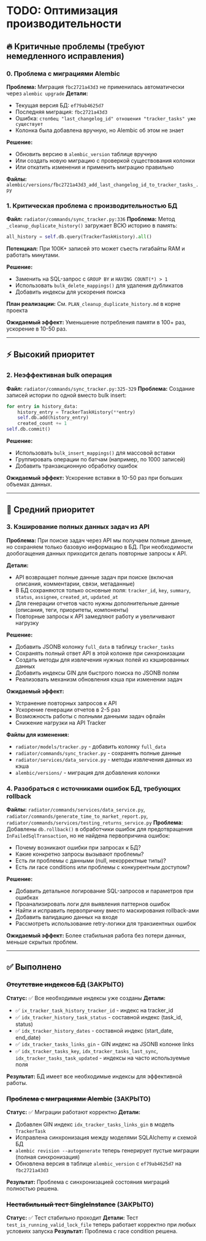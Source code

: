 # TODO: Оптимизация производительности

## 🔥 Критичные проблемы (требуют немедленного исправления)

### 0. Проблема с миграциями Alembic
**Проблема:** Миграция `fbc2721a43d3` не применилась автоматически через `alembic upgrade`
**Детали:**
- Текущая версия БД: `ef79ab4625d7`
- Последняя миграция: `fbc2721a43d3`
- Ошибка: `столбец "last_changelog_id" отношения "tracker_tasks" уже существует`
- Колонка была добавлена вручную, но Alembic об этом не знает

**Решение:**
- Обновить версию в `alembic_version` таблице вручную
- Или создать новую миграцию с проверкой существования колонки
- Или откатить изменения и применить миграцию правильно

**Файлы:** `alembic/versions/fbc2721a43d3_add_last_changelog_id_to_tracker_tasks_.py`

### 1. Критическая проблема с производительностью БД
**Файл:** `radiator/commands/sync_tracker.py:336`
**Проблема:** Метод `_cleanup_duplicate_history()` загружает ВСЮ историю в память:
```python
all_history = self.db.query(TrackerTaskHistory).all()
```
**Потенциал:** При 100K+ записей это может съесть гигабайты RAM и работать минутами.

**Решение:**
- Заменить на SQL-запрос с `GROUP BY` и `HAVING COUNT(*) > 1`
- Использовать `bulk_delete_mappings()` для удаления дубликатов
- Добавить индексы для ускорения поиска

**План реализации:** См. `PLAN_cleanup_duplicate_history.md` в корне проекта

**Ожидаемый эффект:** Уменьшение потребления памяти в 100+ раз, ускорение в 10-50 раз.

---

## ⚡ Высокий приоритет

### 2. Неэффективная bulk операция
**Файл:** `radiator/commands/sync_tracker.py:325-329`
**Проблема:** Создание записей истории по одной вместо bulk insert:
```python
for entry in history_data:
    history_entry = TrackerTaskHistory(**entry)
    self.db.add(history_entry)
    created_count += 1
self.db.commit()
```

**Решение:**
- Использовать `bulk_insert_mappings()` для массовой вставки
- Группировать операции по батчам (например, по 1000 записей)
- Добавить транзакционную обработку ошибок

**Ожидаемый эффект:** Ускорение вставки в 10-50 раз при больших объемах данных.

---

## 💾 Средний приоритет

### 3. Кэширование полных данных задач из API
**Проблема:** При поиске задач через API мы получаем полные данные, но сохраняем только базовую информацию в БД. При необходимости дообогащения данных приходится делать повторные запросы к API.

**Детали:**
- API возвращает полные данные задач при поиске (включая описания, комментарии, связи, метаданные)
- В БД сохраняются только основные поля: `tracker_id`, `key`, `summary`, `status`, `assignee`, `created_at`, `updated_at`
- Для генерации отчетов часто нужны дополнительные данные (описания, теги, приоритеты, компоненты)
- Повторные запросы к API замедляют работу и увеличивают нагрузку

**Решение:**
- Добавить JSONB колонку `full_data` в таблицу `tracker_tasks`
- Сохранять полный ответ API в этой колонке при синхронизации
- Создать методы для извлечения нужных полей из кэшированных данных
- Добавить индексы GIN для быстрого поиска по JSONB полям
- Реализовать механизм обновления кэша при изменении задач

**Ожидаемый эффект:**
- Устранение повторных запросов к API
- Ускорение генерации отчетов в 2-5 раз
- Возможность работы с полными данными задач офлайн
- Снижение нагрузки на API Tracker

**Файлы для изменения:**
- `radiator/models/tracker.py` - добавить колонку `full_data`
- `radiator/commands/sync_tracker.py` - сохранять полные данные
- `radiator/services/data_service.py` - методы извлечения данных из кэша
- `alembic/versions/` - миграция для добавления колонки

### 4. Разобраться с источниками ошибок БД, требующих rollback
**Файлы:** `radiator/commands/services/data_service.py`, `radiator/commands/generate_time_to_market_report.py`, `radiator/commands/services/testing_returns_service.py`
**Проблема:** Добавлены `db.rollback()` в обработчики ошибок для предотвращения `InFailedSqlTransaction`, но не найдена первопричина ошибок:
- Почему возникают ошибки при запросах к БД?
- Какие конкретно запросы вызывают проблемы?
- Есть ли проблемы с данными (null, некорректные типы)?
- Есть ли race conditions или проблемы с конкурентным доступом?

**Решение:**
- Добавить детальное логирование SQL-запросов и параметров при ошибках
- Проанализировать логи для выявления паттернов ошибок
- Найти и исправить первопричину вместо маскирования rollback-ами
- Добавить валидацию данных на входе
- Рассмотреть использование retry-логики для транзиентных ошибок

**Ожидаемый эффект:** Более стабильная работа без потери данных, меньше скрытых проблем.

---

## ✅ Выполнено

### ~~Отсутствие индексов БД~~ (ЗАКРЫТО)
**Статус:** ✅ Все необходимые индексы уже созданы
**Детали:**
- ✅ `ix_tracker_task_history_tracker_id` - индекс на tracker_id
- ✅ `idx_tracker_history_task_status` - составной индекс (task_id, status)
- ✅ `idx_tracker_history_dates` - составной индекс (start_date, end_date)
- ✅ `idx_tracker_tasks_links_gin` - GIN индекс на JSONB колонке links
- ✅ `idx_tracker_tasks_key`, `idx_tracker_tasks_last_sync`, `idx_tracker_tasks_task_updated` - индексы на часто используемые поля

**Результат:** БД имеет все необходимые индексы для эффективной работы.

### ~~Проблема с миграциями Alembic~~ (ЗАКРЫТО)
**Статус:** ✅ Миграции работают корректно
**Детали:**
- Добавлен GIN индекс `idx_tracker_tasks_links_gin` в модель `TrackerTask`
- Исправлена синхронизация между моделями SQLAlchemy и схемой БД
- `alembic revision --autogenerate` теперь генерирует пустые миграции (полная синхронизация)
- Обновлена версия в таблице `alembic_version` с `ef79ab4625d7` на `fbc2721a43d3`

**Результат:** Проблема с синхронизацией состояния миграций полностью решена.

### ~~Нестабильный тест SingleInstance~~ (ЗАКРЫТО)
**Статус:** ✅ Тест стабильно проходит
**Детали:** Тест `test_is_running_valid_lock_file` теперь работает корректно при любых условиях запуска
**Результат:** Проблема с race condition решена.
